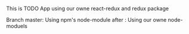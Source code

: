 This is TODO App using our owne react-redux and redux package

Branch 
  master: Using npm's node-module
  after : Using our owne node-moduels
